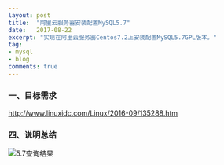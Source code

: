 ```yaml
---
layout: post
title:  "阿里云服务器安装配置MySQL5.7"
date:   2017-08-22
excerpt: "实现在阿里云服务器Centos7.2上安装配置MySQL5.7GPL版本。"
tag:
- mysql
- blog
comments: true
---
```


### 一、目标需求
http://www.linuxidc.com/Linux/2016-09/135288.htm


### 四、说明总结

![5.7查询结果](XXX.jpg)